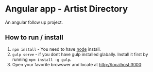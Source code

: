 # Angular app - Artist Directory

An angular follow up project. 

## How to run / install

1. `npm install` - You need to have [node](http://nodejs.org/) install.
2. `gulp serve` - if you dont have gulp installed glabally. Install it first by
running `npm install -g gulp`. 
3. Open your favorite browswer and locate at 
[http://localhost:3000](http://localhost:3000) 